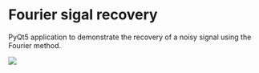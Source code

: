 # Fourier sigal recovery
PyQt5 application to demonstrate the recovery of a noisy signal using the Fourier method.

![](https://github.com/W0rth-it/fourier-sigal-recovery/blob/main/ffilter.png)
